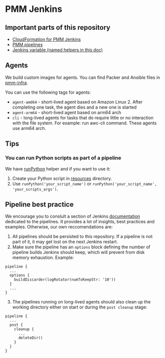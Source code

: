 # PMM Jenkins

## Important parts of this repository

- [CloudFormation for PMM Jenkins](https://github.com/Percona-Lab/jenkins-pipelines/tree/master/IaC/pmm.cd)
- [PMM pipelines](https://github.com/Percona-Lab/jenkins-pipelines/tree/master/pmm)
- [Jenkins variable (named helpers in this doc)](https://github.com/Percona-Lab/jenkins-pipelines/tree/master/vars)

## Agents

We build custom images for agents. You can find Packer and Ansible files in [pmm-infra](https://github.com/percona/pmm-infra/tree/main/packer).

You can use the following tags for agents:

- `agent-amd64` - short-lived agent based on Amazon Linux 2. After completing one task, the agent dies and a new one is started
- `agent-arm64` - short-lived agent based on arm64 arch
- `cli` - long-lived agents for tasks that do require little or no interaction with the file system. For example: run awc-cli command. These agents use arm64 arch.

## Tips

### You can run Python scripts as part of a pipeline

We have [runPython](https://github.com/Percona-Lab/jenkins-pipelines/blob/master/vars/runPython.groovy) helper and if you want to use it:

1. Create your Python script in [resources](https://github.com/Percona-Lab/jenkins-pipelines/tree/master/resources) directory.
2. Use `runPython('your_script_name')` or `runPython('your_script_name', 'your_scripts_args')`.

## Pipeline best practice

We encourage you to conslult a section of Jenkins [documentation](https://www.jenkins.io/doc/book/pipeline/) dedicated to the pipelines. It provides a lot of insights, best practices and examples. Otherwise, our own reccomendations are:

1. All pipelines should be persisted to this repository. If a pipeline is not part of it, it may get lost on the next Jenkins restart.
2. Make sure the pipeline has an `options` block defining the number of pipeline builds Jenkins should keep, which will prevent from disk memory exhaustion. Example:

```Jenkinsfile
pipeline {
  ...
  options {
    buildDiscarder(logRotator(numToKeepStr: '10'))
  }
  ...
}
```

3. The pipelines running on long-lived agents should also clean up the working directory either on start or during the `post cleanup` stage:

```Jenkinsfile
pipeline {
  ...
  post {
    cleanup {
      ...
      deleteDir()
    }
  }
}
```
